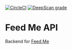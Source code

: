 [![CircleCI](https://circleci.com/gh/jjpaters/feed-me-api/tree/master.svg?style=svg)](https://circleci.com/gh/jjpaters/feed-me-api/tree/master)
[![DeepScan grade](https://deepscan.io/api/teams/3232/projects/8823/branches/112128/badge/grade.svg)](https://deepscan.io/dashboard#view=project&tid=3232&pid=8823&bid=112128)

# Feed Me API

Backend for [Feed Me](https://feed-me.io/)
